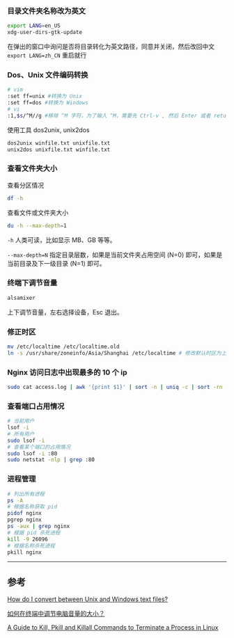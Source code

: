 <!-- title:Ubuntu 使用笔记 -->
<!-- keywords:Ubuntu, Linux -->

### 目录文件夹名称改为英文

```bash
export LANG=en_US
xdg-user-dirs-gtk-update
```

在弹出的窗口中询问是否将目录转化为英文路径，同意并关闭，然后改回中文 `export LANG=zh_CN` 重启就行

### Dos、Unix 文件编码转换

```bash
# vim
:set ff=unix #转换为 Unix
:set ff=dos #转换为 Windows
# vi
:1,$s/^M//g #移除 ^M 字符，为了输入 ^M，需要先 Ctrl-v , 然后 Enter 或者 return
```

使用工具 dos2unix, unix2dos

```bash
dos2unix winfile.txt unixfile.txt
unix2dos unixfile.txt winfile.txt
```

### 查看文件夹大小

查看分区情况

```bash
df -h
```

查看文件或文件夹大小

```bash
du -h --max-depth=1
```

`-h` 人类可读，比如显示 MB、GB 等等。

`--max-depth=N` 指定目录层数，如果是当前文件夹占用空间 (N=0) 即可，如果是当前目录及下一级目录 (N=1) 即可。

### 终端下调节音量

```bash
alsamixer
```

上下调节音量，左右选择设备，Esc 退出。

### 修正时区

```bash
mv /etc/localtime /etc/localtime.old
ln -s /usr/share/zoneinfo/Asia/Shanghai /etc/localtime # 修改默认时区为上海
```

### Nginx 访问日志中出现最多的 10 个 ip

```bash
sudo cat access.log | awk '{print $1}' | sort -n | uniq -c | sort -rn | head -n 10
```

### 查看端口占用情况

```bash
# 当前用户
lsof -i
# 所有用户
sudo lsof -i
# 查看某个端口的占用情况
sudo lsof -i :80
sudo netstat -nlp | grep :80
```

### 进程管理

```bash
# 列出所有进程
ps -A
# 根据名称获取 pid
pidof nginx
pgrep nginx
ps -aux | grep nginx
# 根据 pid 杀死进程
kill -9 26096
# 根据名称杀死进程
pkill nginx
```

---

## 参考

[How do I convert between Unix and Windows text files?](https://kb.iu.edu/d/acux)

[如何在终端中调节电脑音量的大小？](https://linux.cn/thread-13254-1-1.html)

[A Guide to Kill, Pkill and Killall Commands to Terminate a Process in Linux](https://www.tecmint.com/how-to-kill-a-process-in-linux/)
